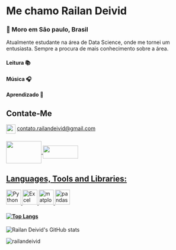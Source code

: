 # Me chamo Railan Deivid
### :round_pushpin: Moro em São paulo, Brasil
Atualmente estudante na área de Data Science, onde me tornei um entusiasta. Sempre a procura de mais conhecimento sobre a área.
#### Leitura :books:
#### Música :headphones:
#### Aprendizado :brain:

## Contate-Me
<img align="center" src="https://cdn.icon-icons.com/icons2/272/PNG/512/Gmail_29991.png" width="25px" height="25px"> contato.railandeivid@gmail.com  

####
<a href="https://www.instagram.com/eae_railan/" target="_blank">
<img align="center" src="https://cdn.icon-icons.com/icons2/2699/PNG/512/instagram_logo_icon_170643.png" width="95px" height="60px">
<a href="https://www.linkedin.com/in/railandeivid/" target="_blank">
 <img align="center" src="https://cdn.icon-icons.com/icons2/2530/PNG/512/linkedin_button_icon_151847.png" width="95px" height="35px">  
 
 
## **Languages, Tools and Libraries:**  
  
 <p align="left">  
<img src="https://cdn.icon-icons.com/icons2/2699/PNG/512/python_vertical_logo_icon_168039.png" alt="Python" width="40" height="40" /> 
<img src="https://cdn.icon-icons.com/icons2/195/PNG/256/Excel_2013_23480.png" alt="Excel" width="40" height="40" />
<img src="https://matplotlib.org/stable/_static/logo2_compressed.svg" alt="matplotlib" width="40" height="40" />
<img src="https://numfocus.org/wp-content/uploads/2016/07/pandas-logo-300.png" alt="pandas" width="40" height="40" />

   
 #### [![Top Langs](https://github-readme-stats.vercel.app/api/top-langs/?username=RailanDeivid&layout=compact)](https://github.com/RailanDeivid/github-readme-stats)
   
![Railan Deivid's GitHub stats](https://github-readme-stats.vercel.app/api?username=RailanDeivid&show_icons=true&theme=dark)
     
   
   
   <p align="left"> <img src="https://komarev.com/ghpvc/?username=railandeivid" alt="railandeivid" /> </p>
